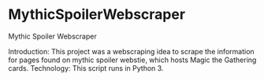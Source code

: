 # MythicSpoilerWebscraper
Mythic Spoiler Webscraper

Introduction: This project was a webscraping idea to scrape the information for pages found on mythic spoiler webstie, which hosts Magic the Gathering cards.
Technology: This script runs in Python 3.
